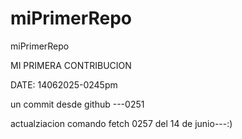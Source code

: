 # miPrimerRepo
miPrimerRepo

MI PRIMERA CONTRIBUCION

DATE: 14062025-0245pm

un commit desde github ---0251


actualziacion comando fetch
0257 del 14 de junio---:)


